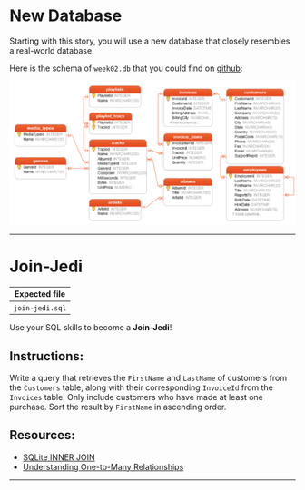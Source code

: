 # New Database

Starting with this story, you will use a new database that closely resembles a real-world database.

Here is the schema of `week02.db` that you could find on [github](https://github.com/alem-platform/sprint-sql/blob/master/assets/week02.db):

![week02_scheme](https://raw.githubusercontent.com/alem-platform/sprint-sql/refs/heads/master/assets/week02_scheme.png)

---

# Join-Jedi

| Expected file |
| ------------- |
| `join-jedi.sql` |

Use your SQL skills to become a **Join-Jedi**! 

## Instructions:

Write a query that retrieves the `FirstName` and `LastName` of customers from the `Customers` table, along with their corresponding `InvoiceId` from the `Invoices` table. Only include customers who have made at least one purchase. Sort the result by `FirstName` in ascending order.

## Resources:

- [SQLite INNER JOIN](https://www.sqlitetutorial.net/sqlite-inner-join/)
- [Understanding One-to-Many Relationships](https://www.database.guide/one-to-many-relationship/)

---